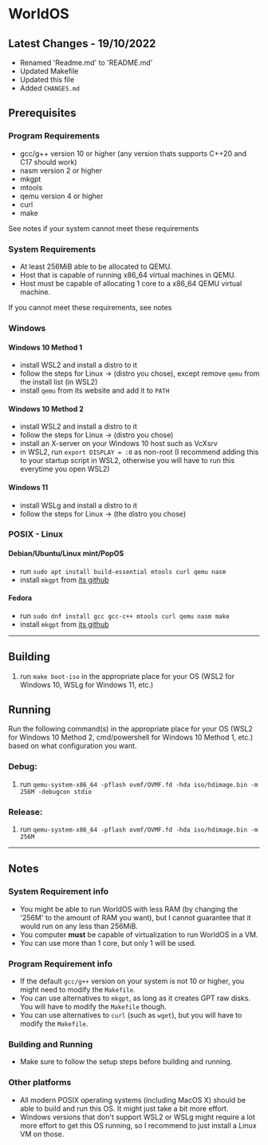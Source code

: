 # WorldOS

## Latest Changes - 19/10/2022

- Renamed 'Readme.md' to 'README.md'
- Updated Makefile
- Updated this file
- Added `CHANGES.md`

## Prerequisites

### Program Requirements

- gcc/g++ version 10 or higher (any version thats supports C++20 and C17 should work)
- nasm version 2 or higher
- mkgpt
- mtools
- qemu version 4 or higher
- curl
- make

See notes if your system cannot meet these requirements

### System Requirements

- At least 256MiB able to be allocated to QEMU.
- Host that is capable of running x86_64 virtual machines in QEMU.
- Host must be capable of allocating 1 core to a x86_64 QEMU virtual machine.

If you cannot meet these requirements, see notes

### **Windows**

#### Windows 10 Method 1

- install WSL2 and install a distro to it
- follow the steps for Linux -> (distro you chose), except remove `qemu` from the install list (in WSL2)
- install `qemu` from its website and add it to `PATH`

#### Windows 10 Method 2

- install WSL2 and install a distro to it
- follow the steps for Linux -> (distro you chose)
- install an X-server on your Windows 10 host such as VcXsrv
- in WSL2, run `export DISPLAY = :0` as non-root (I recommend adding this to your startup script in WSL2, otherwise you will have to run this everytime you open WSL2)

#### Windows 11

- install WSLg and install a distro to it
- follow the steps for Linux -> (the distro you chose)

### **POSIX** - Linux

#### Debian/Ubuntu/Linux mint/PopOS

- run `sudo apt install build-essential mtools curl qemu nasm`
- install `mkgpt` from [its github](https://github.com/jncronin/mkgpt)

#### Fedora

- run `sudo dnf install gcc gcc-c++ mtools curl qemu nasm make`
- install `mkgpt` from [its github](https://github.com/jncronin/mkgpt)

---

## Building

1. run `make boot-iso` in the appropriate place for your OS (WSL2 for Windows 10, WSLg for Windows 11, etc.)

## Running

Run the following command(s) in the appropriate place for your OS (WSL2 for Windows 10 Method 2, cmd/powershell for Windows 10 Method 1, etc.) based on what configuration you want.

### Debug:

1. run `qemu-system-x86_64 -pflash ovmf/OVMF.fd -hda iso/hdimage.bin -m 256M -debugcon stdio`

### Release:

1. run `qemu-system-x86_64 -pflash ovmf/OVMF.fd -hda iso/hdimage.bin -m 256M`

---

## Notes

### System Requirement info

- You might be able to run WorldOS with less RAM (by changing the '256M' to the amount of RAM you want), but I cannot guarantee that it would run on any less than 256MiB.
- You computer **must** be capable of virtualization to run WorldOS in a VM.
- You can use more than 1 core, but only 1 will be used.

### Program Requirement info

- If the default `gcc/g++` version on your system is not 10 or higher, you might need to modify the `Makefile`.
- You can use alternatives to `mkgpt`, as long as it creates GPT raw disks. You will have to modify the `Makefile` though.
- You can use alternatives to `curl` (such as `wget`), but you will have to modify the `Makefile`.

### Building and Running

- Make sure to follow the setup steps before building and running.

### Other platforms

- All modern POSIX operating systems (including MacOS X) should be able to build and run this OS. It might just take a bit more effort.
- Windows versions that don't support WSL2 or WSLg might require a lot more effort to get this OS running, so I recommend to just install a Linux VM on those.
